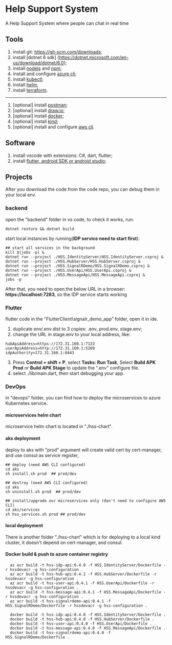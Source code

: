 # Help Support System

A Help Support System where people can chat in real time

## Tools

1. install git: https://git-scm.com/downloads;
2. install \[dotnet 6 sdk\] (https://dotnet.microsoft.com/en-us/download/dotnet/6.0);
3. install [nodejs](https://nodejs.org/en/download/) and [npm](https://www.npmjs.com/package/npm);
4. install and configure [azure cli](https://learn.microsoft.com/en-us/cli/azure/install-azure-cli);
5. install [kubectl](https://kubernetes.io/docs/tasks/tools/);
6. install [helm](https://helm.sh/docs/intro/install/);
7. install [terraform](https://developer.hashicorp.com/terraform/tutorials/aws-get-started/install-cli).

---

1. \[optional\] install [postman](https://www.postman.com/downloads/);
2. \[optional\] install [draw.io](https://github.com/jgraph/drawio-desktop/releases);
3. \[optional\] install [docker](https://www.docker.com/);
4. \[optional\] install [kind](https://kubernetes.io/docs/tasks/tools/#kind);
5. \[optional\] install and configure [aws cli](https://aws.amazon.com/cli/).

## Software

1. install vscode with extensions: C#, dart, flutter;
2. install [flutter, android SDK or android studio](https://docs.flutter.dev/get-started/install);


## Projects

After you download the code from the code repo, you can debug them in your local env.

### backend

open the "backend" folder in vs code, to check it works, run:

```
dotnet restore && dotnet build
```

start local instances by running(**IDP service need to start first**):

```
## start all services in the background
kill $(jobs -p) &
dotnet run --project ./HSS.IdentityServer/HSS.IdentityServer.csproj &
dotnet run --project ./HSS.HubServer/HSS.HubServer.csproj &
dotnet run --project ./HSS.SignalRDemo/HSS.SignalRDemo.csproj &
dotnet run --project ./HSS.UserApi/HSS.UserApi.csproj &
dotnet run --project ./HSS.MessageApi/HSS.MessageApi.csproj &
jobs -p
```
After that, you need to open the below URL in a browser: **https://localhost:7283**, so the IDP service starts working


### Flutter

flutter code in the "FlutterClient\\signalr_demo_app" folder, open it in ide.

1. duplicate env/.env.dist to 3 copies: .env, prod.env, stage.env;
2. change the URL in stage.env to your local address, like:

```
hubApiAddress=https://172.31.160.1:7133
userApiAddress=http://172.31.160.1:5269
idpAuthority=172.31.160.1:8443
```

3. Press **Control + shift + P**, select **Tasks: Run Task**, Select **Build APK Prod** or **Build APK Stage** to update the ".env" configure file.
4. select ./lib/main.dart, then start debugging your app.

### DevOps

in "devops" folder, you can find how to deploy the microservices to azure Kubernetes service.

#### microservices helm chart

microservice helm chart is located in "./hss-chart".

#### aks deployment

deploy to aks with "prod" argument will create valid cert by cert-manager, and use consul as service register,

```
## deploy (need AWS CLI configured)
cd aks
sh install.sh prod  ## prod/dev
```

```
## destroy (need AWS CLI configured)
cd aks
sh uninstall.sh prod  ## prod/dev
```

```
## install/upgrade our microservices only (don't need to configure AWS CLI)
cd aks/services
sh hss_services.sh prod ## prod/dev
```

#### local deployment

There is another folder "./hss-chart" which is for deploying to a local kind cluster, it doesn't depend on cert-manager, and consul.

#### Docker build & push to azure container registry
```
  az acr build -t hss-idp-api:0.4.0 -f HSS.IdentityServer/Dockerfile -r hssdevacr -g hss-configuration .
  az acr build -t hss-hub-api:0.4.1 -f HSS.HubServer/Dockerfile -r hssdevacr -g hss-configuration .
  az acr build -t hss-user-api:0.4.1 -f HSS.UserApi/Dockerfile -r hssdevacr -g hss-configuration .
  az acr build -t hss-message-api:0.4.1 -f HSS.MessageApi/Dockerfile -r hssdevacr -g hss-configuration .
  az acr build -t hss-signalrdemo-api:0.4.1 -f HSS.SignalRDemo/Dockerfile -r hssdevacr -g hss-configuration .

  docker build -t hss-idp-api:0.4.0 -f HSS.IdentityServer/Dockerfile .
  docker build -t hss-hub-api:0.4.0 -f HSS.HubServer/Dockerfile .
  docker build -t hss-user-api:0.4.0 -f HSS.UserApi/Dockerfile .
  docker build -t hss-message-api:0.4.0 -f HSS.MessageApi/Dockerfile .
  docker build -t hss-signalrdemo-api:0.4.0 -f HSS.SignalRDemo/Dockerfile .
 ```
